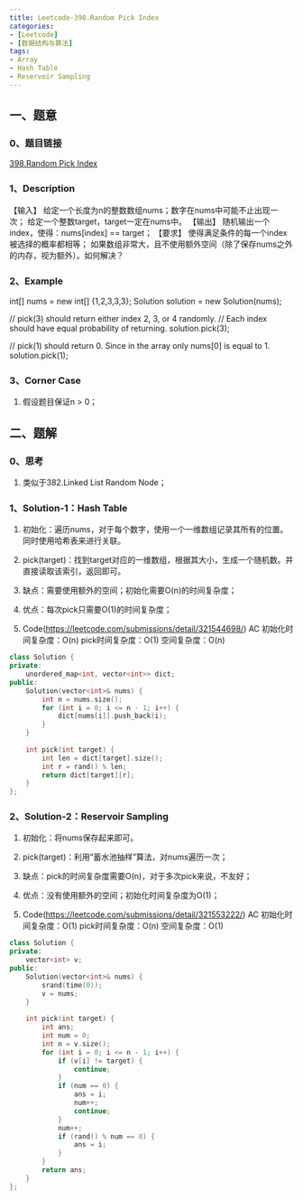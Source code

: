 ```yaml
---
title: Leetcode-398.Random Pick Index
categories: 
- [Leetcode]
- [数据结构与算法]
tags: 
- Array
- Hash Table
- Reservoir Sampling
---
```


## 一、题意

### 0、题目链接
[398.Random Pick Index](https://leetcode.com/problems/random-pick-index/)

### 1、Description
【输入】
给定一个长度为n的整数数组nums；数字在nums中可能不止出现一次；
给定一个整数target，target一定在nums中。
【输出】
随机输出一个index，使得：nums[index] == target；
【要求】
使得满足条件的每一个index被选择的概率都相等；
如果数组非常大，且不使用额外空间（除了保存nums之外的内存，视为额外）。如何解决？

### 2、Example
int[] nums = new int[] {1,2,3,3,3};
Solution solution = new Solution(nums);

// pick(3) should return either index 2, 3, or 4 randomly. 
// Each index should have equal probability of returning.
solution.pick(3);

// pick(1) should return 0. Since in the array only nums[0] is equal to 1.
solution.pick(1);

<!-- more -->

### 3、Corner Case
1. 假设题目保证n > 0；

## 二、题解

### 0、思考
1. 类似于382.Linked List Random Node；

### 1、Solution-1：Hash Table
1. 初始化：遍历nums，对于每个数字，使用一个一维数组记录其所有的位置。同时使用哈希表来进行关联。

2. pick(target)：找到target对应的一维数组，根据其大小，生成一个随机数。并直接读取该索引，返回即可。

3. 缺点：需要使用额外的空间；初始化需要O(n)的时间复杂度；

4. 优点：每次pick只需要O(1)的时间复杂度；

5. Code(https://leetcode.com/submissions/detail/321544698/)
AC
初始化时间复杂度：O(n)
pick时间复杂度：O(1)
空间复杂度：O(n)
```C++
class Solution {
private:
    unordered_map<int, vector<int>> dict;
public:
    Solution(vector<int>& nums) {
        int n = nums.size();
        for (int i = 0; i <= n - 1; i++) {
            dict[nums[i]].push_back(i);
        }
    }
    
    int pick(int target) {
        int len = dict[target].size();
        int r = rand() % len;
        return dict[target][r];
    }
};
```

### 2、Solution-2：Reservoir Sampling
1. 初始化：将nums保存起来即可。

2. pick(target)：利用“蓄水池抽样”算法，对nums遍历一次；

3. 缺点：pick的时间复杂度需要O(n)，对于多次pick来说，不友好；

4. 优点：没有使用额外的空间；初始化时间复杂度为O(1)；

5. Code(https://leetcode.com/submissions/detail/321553222/)
AC
初始化时间复杂度：O(1)
pick时间复杂度：O(n)
空间复杂度：O(1)
```C++
class Solution {
private:
    vector<int> v;
public:
    Solution(vector<int>& nums) {
        srand(time(0));
        v = nums;
    }
    
    int pick(int target) {
        int ans;
        int num = 0;
        int n = v.size();
        for (int i = 0; i <= n - 1; i++) {
            if (v[i] != target) {
                continue;
            } 
            if (num == 0) {
                ans = i;
                num++;
                continue;
            }
            num++; 
            if (rand() % num == 0) {
                ans = i;
            }
        }
        return ans;
    }
};
```

